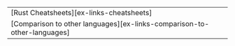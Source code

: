 ||
|--------|
| [Rust Cheatsheets][ex-links-cheatsheets] |
| [Comparison to other languages][ex-links-comparison-to-other-languages] |
